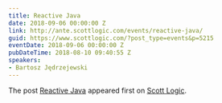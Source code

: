```yaml
---
title: Reactive Java
date: 2018-09-06 00:00:00 Z
link: http://ante.scottlogic.com/events/reactive-java/
guid: https://www.scottlogic.com/?post_type=events&p=5215
eventDate: 2018-09-06 00:00:00 Z
pubDateTime: 2018-08-10 09:40:55 Z
speakers:
- Bartosz Jędrzejewski
---
```


<p>The post <a rel="nofollow" href="http://ante.scottlogic.com/events/reactive-java/">Reactive Java</a> appeared first on <a rel="nofollow" href="http://ante.scottlogic.com">Scott Logic</a>.</p>